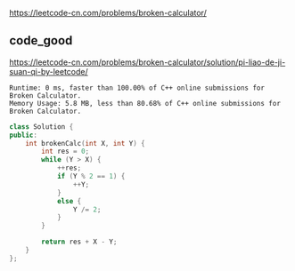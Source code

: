 
https://leetcode-cn.com/problems/broken-calculator/

## code_good

https://leetcode-cn.com/problems/broken-calculator/solution/pi-liao-de-ji-suan-qi-by-leetcode/

```
Runtime: 0 ms, faster than 100.00% of C++ online submissions for Broken Calculator.
Memory Usage: 5.8 MB, less than 80.68% of C++ online submissions for Broken Calculator.
```

```cpp
class Solution {
public:
    int brokenCalc(int X, int Y) {
        int res = 0;
        while (Y > X) {
            ++res;
            if (Y % 2 == 1) {
                ++Y;
            }
            else {
                Y /= 2;
            }
        }

        return res + X - Y;
    }
};
```